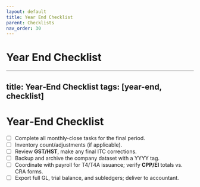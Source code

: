 ```yaml
---
layout: default
title: Year End Checklist
parent: Checklists
nav_order: 30
---
```

# Year End Checklist

---
title: Year‑End Checklist
tags: [year-end, checklist]
---

# Year‑End Checklist

- [ ] Complete all monthly-close tasks for the final period.
- [ ] Inventory count/adjustments (if applicable).
- [ ] Review **GST/HST**, make any final ITC corrections.
- [ ] Backup and archive the company dataset with a YYYY tag.
- [ ] Coordinate with payroll for T4/T4A issuance; verify **CPP/EI** totals vs. CRA forms.
- [ ] Export full GL, trial balance, and subledgers; deliver to accountant.
